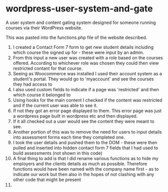 # wordpress-user-system-and-gate
A user system and content gating system designed for someone running courses via their WordPress website.

This was pasted into the functions.php file of the website described.

1. I created a Contact Form 7 form to get new student details including which course the signed up for - these were input by an admin.
2. From this input a new user was created with a role based on the courses offered. According to whichever role was chosen they could then view restricted contant for that course.
3. Seeing as Woocommerce was installed I used their account system as a student's portal. They would go to 'myaccount' and see the courses they had access to
4. I also used custom fields to indicate if a page was 'restricted' and then which course it belonged to
5. Using hooks for the main content I checked if the content was restricted and if the current user was able to see it.
6. If not they got an error page displayed to them. This error page was just a wordpress page built in wordpress etc and then displayed.
7. If it all checked out a user would see the content they were meant to see.
8. Another portion of this was to remove the need for users to input details into assessment forms each time they completed one.
9. I took the user details and pushed them to the DOM - these were then pulled and inserted into hidden contact form 7 fields that I had used to build assessments (not shown in this code)
10. A final thing to add is that I did rename various functions as to hide my employers and the clients details as much as possible. Therefore functions would have been named with the company name first - as to indicate our work but then also in the hopes of not clashing with any other code that might be present
11. 

